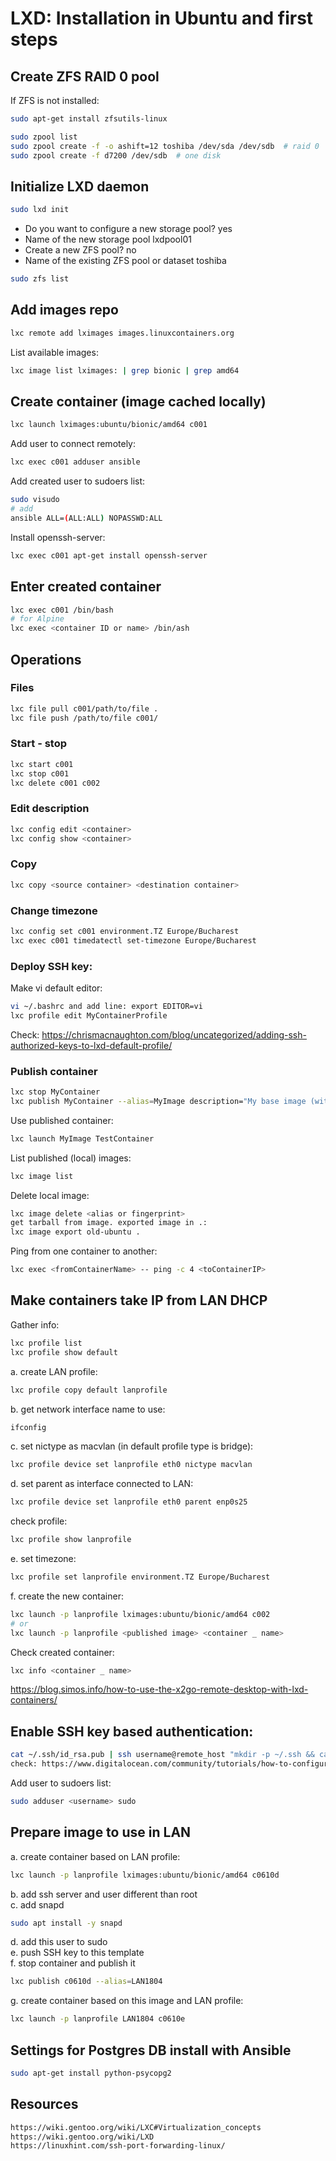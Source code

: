 # LXD: Installation in Ubuntu and first steps
## Create ZFS RAID 0 pool
If ZFS is not installed:
```bash
sudo apt-get install zfsutils-linux
```
```bash
sudo zpool list
sudo zpool create -f -o ashift=12 toshiba /dev/sda /dev/sdb  # raid 0
sudo zpool create -f d7200 /dev/sdb  # one disk
```
## Initialize LXD daemon
```bash
sudo lxd init
```
- Do you want to configure a new storage pool? yes
- Name of the new storage pool  lxdpool01
- Create a new ZFS pool? no
- Name of the existing ZFS pool or dataset toshiba
```bash
sudo zfs list
```
## Add images repo
```bash
lxc remote add lximages images.linuxcontainers.org
```
List available images:
```bash
lxc image list lximages: | grep bionic | grep amd64
```
## Create container (image cached locally)
```bash
lxc launch lximages:ubuntu/bionic/amd64 c001
```
Add user to connect remotely: 
```bash
lxc exec c001 adduser ansible
```
Add created user to sudoers list: 
```bash
sudo visudo
# add 
ansible ALL=(ALL:ALL) NOPASSWD:ALL
```
Install openssh-server:
```bash
lxc exec c001 apt-get install openssh-server
```
## Enter created container
```bash
lxc exec c001 /bin/bash
# for Alpine
lxc exec <container ID or name> /bin/ash
```
## Operations
### Files
```bash
lxc file pull c001/path/to/file .
lxc file push /path/to/file c001/
```
### Start - stop
```bash
lxc start c001
lxc stop c001
lxc delete c001 c002
```
### Edit description
```bash
lxc config edit <container>
lxc config show <container>
```
### Copy
```bash
lxc copy <source container> <destination container>
```
### Change timezone
```bash
lxc config set c001 environment.TZ Europe/Bucharest
lxc exec c001 timedatectl set-timezone Europe/Bucharest
```
### Deploy SSH key:
Make vi default editor:
```bash
vi ~/.bashrc and add line: export EDITOR=vi
lxc profile edit MyContainerProfile
```
Check: https://chrismacnaughton.com/blog/uncategorized/adding-ssh-authorized-keys-to-lxd-default-profile/

### Publish container
```bash
lxc stop MyContainer
lxc publish MyContainer --alias=MyImage description="My base image (with ssh and key)"
```
Use published container:
```bash
lxc launch MyImage TestContainer
```
List published (local) images:
```bash
lxc image list
```
Delete local image:
```bash
lxc image delete <alias or fingerprint>
get tarball from image. exported image in .:
lxc image export old-ubuntu .
```
Ping from one container to another:
```bash
lxc exec <fromContainerName> -- ping -c 4 <toContainerIP>
```
## Make containers take IP from LAN DHCP 
Gather info:
```bash
lxc profile list
lxc profile show default
```
a. create LAN profile: 
```bash
lxc profile copy default lanprofile
```
b. get network interface name to use: 
```bash
ifconfig
```
c. set nictype as macvlan (in default profile type is bridge): 
```bash
lxc profile device set lanprofile eth0 nictype macvlan
```
d. set parent as interface connected to LAN: 
```bash
lxc profile device set lanprofile eth0 parent enp0s25
```
check profile: 
```bash
lxc profile show lanprofile
```
e. set timezone:
```bash
lxc profile set lanprofile environment.TZ Europe/Bucharest
```
f. create the new container: 
```bash
lxc launch -p lanprofile lximages:ubuntu/bionic/amd64 c002
# or
lxc launch -p lanprofile <published image> <container _ name>
```
Check created container: 
```bash
lxc info <container _ name>
```
https://blog.simos.info/how-to-use-the-x2go-remote-desktop-with-lxd-containers/

## Enable SSH key based authentication:
```bash
cat ~/.ssh/id_rsa.pub | ssh username@remote_host "mkdir -p ~/.ssh && cat >> ~/.ssh/authorized_keys"
check: https://www.digitalocean.com/community/tutorials/how-to-configure-ssh-key-based-authentication-on-a-linux-server
```
Add user to sudoers list:
```bash
sudo adduser <username> sudo
```
## Prepare image to use in LAN
a. create container based on LAN profile:
```bash
lxc launch -p lanprofile lximages:ubuntu/bionic/amd64 c0610d
```
b. add ssh server and user different than root <br/>
c. add snapd 
```bash
sudo apt install -y snapd
```
d. add this user to sudo <br/>
e. push SSH key to this template <br/>
f. stop container and publish it
```bash
lxc publish c0610d --alias=LAN1804
```
g. create container based on this image and LAN profile:
```bash
lxc launch -p lanprofile LAN1804 c0610e
```
## Settings for Postgres DB install with Ansible
```bash
sudo apt-get install python-psycopg2
```
## Resources
```html
https://wiki.gentoo.org/wiki/LXC#Virtualization_concepts
https://wiki.gentoo.org/wiki/LXD
https://linuxhint.com/ssh-port-forwarding-linux/
```
